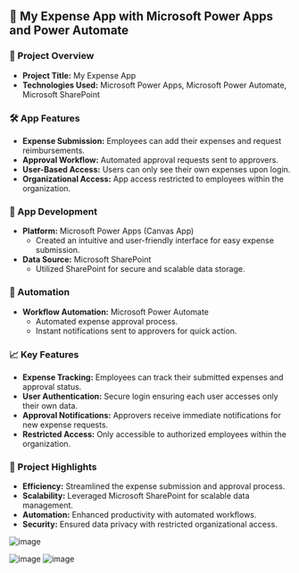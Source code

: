 ## 💼 My Expense App with Microsoft Power Apps and Power Automate

### 📌 Project Overview
- **Project Title:** My Expense App
- **Technologies Used:** Microsoft Power Apps, Microsoft Power Automate, Microsoft SharePoint

### 🛠️ App Features
- **Expense Submission:** Employees can add their expenses and request reimbursements.
- **Approval Workflow:** Automated approval requests sent to approvers.
- **User-Based Access:** Users can only see their own expenses upon login.
- **Organizational Access:** App access restricted to employees within the organization.

### 🎨 App Development
- **Platform:** Microsoft Power Apps (Canvas App)
  - Created an intuitive and user-friendly interface for easy expense submission.
- **Data Source:** Microsoft SharePoint
  - Utilized SharePoint for secure and scalable data storage.
  
### 🔄 Automation
- **Workflow Automation:** Microsoft Power Automate
  - Automated expense approval process.
  - Instant notifications sent to approvers for quick action.

### 📈 Key Features
- **Expense Tracking:** Employees can track their submitted expenses and approval status.
- **User Authentication:** Secure login ensuring each user accesses only their own data.
- **Approval Notifications:** Approvers receive immediate notifications for new expense requests.
- **Restricted Access:** Only accessible to authorized employees within the organization.

### 🚀 Project Highlights
- **Efficiency:** Streamlined the expense submission and approval process.
- **Scalability:** Leveraged Microsoft SharePoint for scalable data management.
- **Automation:** Enhanced productivity with automated workflows.
- **Security:** Ensured data privacy with restricted organizational access.

![image](https://github.com/mohita98/MyExpenseApp/assets/77202377/965c582b-5e41-44bf-88d2-fd2e06bb6913)
             
![image](https://github.com/mohita98/MyExpenseApp/assets/77202377/6a194112-8c0b-43fd-bf5c-ff27a24fd097)
![image](https://github.com/mohita98/MyExpenseApp/assets/77202377/0b80f1a5-e5b0-4743-a048-2101ccba408e)


